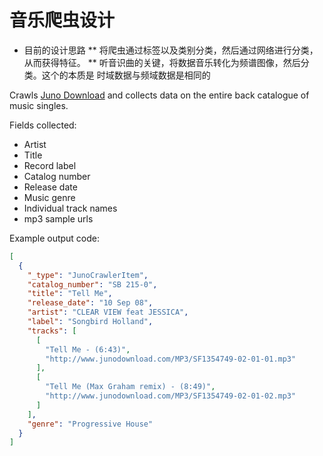 # 音乐爬虫设计
* 目前的设计思路
** 将爬虫通过标签以及类别分类，然后通过网络进行分类，从而获得特征。
** 听音识曲的关键，将数据音乐转化为频谱图像，然后分类。这个的本质是 时域数据与频域数据是相同的

Crawls [Juno Download](http://www.junodownload.com "Juno Download") and collects data on the entire back catalogue of music singles.

Fields collected:
- Artist
- Title
- Record label
- Catalog number
- Release date
- Music genre
- Individual track names
- mp3 sample urls

Example output code:

```json
[
  {
    "_type": "JunoCrawlerItem",
    "catalog_number": "SB 215-0",
    "title": "Tell Me",
    "release_date": "10 Sep 08",
    "artist": "CLEAR VIEW feat JESSICA",
    "label": "Songbird Holland",
    "tracks": [
      [
        "Tell Me - (6:43)",
        "http://www.junodownload.com/MP3/SF1354749-02-01-01.mp3"
      ],
      [
        "Tell Me (Max Graham remix) - (8:49)",
        "http://www.junodownload.com/MP3/SF1354749-02-01-02.mp3"
      ]
    ],
    "genre": "Progressive House"
  }
]
```
